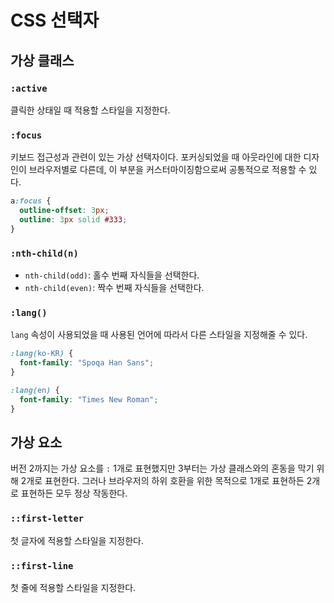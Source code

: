 # CSS 선택자

## 가상 클래스

### `:active`

클릭한 상태일 때 적용할 스타일을 지정한다.

### `:focus`

키보드 접근성과 관련이 있는 가상 선택자이다. 포커싱되었을 때 아웃라인에 대한 디자인이 브라우저별로 다른데, 이 부분을 커스터마이징함으로써 공통적으로 적용할 수 있다.

```css
a:focus {
  outline-offset: 3px;
  outline: 3px solid #333;
}
```

### `:nth-child(n)`

* `nth-child(odd)`: 홀수 번째 자식들을 선택한다.
* `nth-child(even)`: 짝수 번째 자식들을 선택한다.

### `:lang()`

`lang` 속성이 사용되었을 때 사용된 언어에 따라서 다른 스타일을 지정해줄 수 있다.

```css
:lang(ko-KR) {
  font-family: "Spoqa Han Sans";
}

:lang(en) {
  font-family: "Times New Roman";
}
```

## 가상 요소

버전 2까지는 가상 요소를 `:` 1개로 표현했지만 3부터는 가상 클래스와의 혼동을 막기 위해 2개로 표현한다. 그러나 브라우저의 하위 호환을 위한 목적으로 1개로 표현하든 2개로 표현하든 모두 정상 작동한다.

### `::first-letter`

첫 글자에 적용할 스타일을 지정한다.

### `::first-line`

첫 줄에 적용할 스타일을 지정한다.


